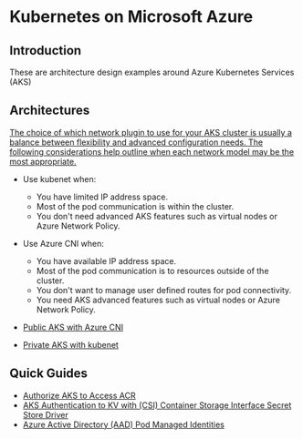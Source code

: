 # Kubernetes on Microsoft Azure

## Introduction

These are architecture design examples around Azure Kubernetes Services (AKS)

## Architectures

[The choice of which network plugin to use for your AKS cluster is usually a balance between flexibility and advanced configuration needs. The following considerations help outline when each network model may be the most appropriate.][6]

- Use kubenet when:
  - You have limited IP address space.
  - Most of the pod communication is within the cluster.
  - You don't need advanced AKS features such as virtual nodes or Azure Network Policy.
- Use Azure CNI when:
  - You have available IP address space.
  - Most of the pod communication is to resources outside of the cluster.
  - You don't want to manage user defined routes for pod connectivity.
  - You need AKS advanced features such as virtual nodes or Azure Network Policy.

- [Public AKS with Azure CNI][1]
- [Private AKS with kubenet][2]

## Quick Guides

- [Authorize AKS to Access ACR][3]
- [AKS Authentication to KV with (CSI) Container Storage Interface Secret Store Driver][4]
- [Azure Active Directory (AAD) Pod Managed Identities][5]

[1]: ./examples/aks_cni.md
[2]: ./examples/aks_private_kubenet.md
[3]: ./examples/snippets/aks_attach_acr.md
[4]: ./examples/aks-kv-csi-secret-store-driver/aks-kv-csi-secret-store-driver.md
[5]: ./examples/pod-managed-identity/pod-managed-identity.md
[6]: https://learn.microsoft.com/en-us/training/modules/design-implement-private-access-to-azure-services/7-integrate-your-app-service-azure-virtual-networks
